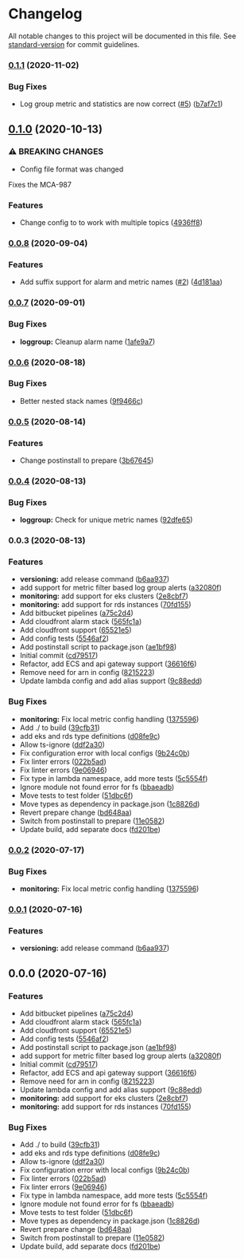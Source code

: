 # Changelog

All notable changes to this project will be documented in this file. See [standard-version](https://github.com/conventional-changelog/standard-version) for commit guidelines.

### [0.1.1](https://github.com/nordcloud/mca-monitoring/compare/v0.1.0...v0.1.1) (2020-11-02)


### Bug Fixes

* Log group metric and statistics are now correct ([#5](https://github.com/nordcloud/mca-monitoring/issues/5)) ([b7af7c1](https://github.com/nordcloud/mca-monitoring/commit/b7af7c12bf6b3d2a4a0e321b6c013f94c3bfe995))

## [0.1.0](https://github.com/nordcloud/mca-monitoring/compare/v0.0.8...v0.1.0) (2020-10-13)


### ⚠ BREAKING CHANGES

* Config file format was changed

Fixes the MCA-987

### Features

* Change config to to work with multiple topics ([4936ff8](https://github.com/nordcloud/mca-monitoring/commit/4936ff858af426d854b8484c9e3bea8dd0726ee8))

### [0.0.8](https://github.com/nordcloud/mca-monitoring/compare/v0.0.7...v0.0.8) (2020-09-04)


### Features

* Add suffix support for alarm and metric names ([#2](https://github.com/nordcloud/mca-monitoring/issues/2)) ([4d181aa](https://github.com/nordcloud/mca-monitoring/commit/4d181aa9af6cd9683140144f43af26ecd914ba89))

### [0.0.7](https://github.com/nordcloud/mca-monitoring/compare/v0.0.6...v0.0.7) (2020-09-01)


### Bug Fixes

* **loggroup:** Cleanup alarm name ([1afe9a7](https://github.com/nordcloud/mca-monitoring/commit/1afe9a74726cb60cd10009f3f78f56b25533bfdb))

### [0.0.6](https://github.com/nordcloud/mca-monitoring/compare/v0.0.5...v0.0.6) (2020-08-18)


### Bug Fixes

* Better nested stack names ([9f9466c](https://github.com/nordcloud/mca-monitoring/commit/9f9466c45b95eaafc5821f90f130346e16d660b6))

### [0.0.5](https://github.com/nordcloud/mca-monitoring/compare/v0.0.4...v0.0.5) (2020-08-14)


### Features

* Change postinstall to prepare ([3b67645](https://github.com/nordcloud/mca-monitoring/commit/3b6764517840f6c627f7b48d3a416acaca5fa988))

### [0.0.4](https://github.com/nordcloud/mca-monitoring/compare/v0.0.3...v0.0.4) (2020-08-13)


### Bug Fixes

* **loggroup:** Check for unique metric names ([92dfe65](https://github.com/nordcloud/mca-monitoring/commit/92dfe652f8e860401c313bbf7147d9c3660ae389))

### 0.0.3 (2020-08-13)


### Features

* **versioning:** add release command ([b6aa937](https://github.com/nordcloud/mca-monitoring/commit/b6aa937474f602bcfd58f8344d2d649a20f351a2))
* add support for metric filter based log group alerts ([a32080f](https://github.com/nordcloud/mca-monitoring/commit/a32080f8538ffe65ba3f12b6b9c9ac893bd4d05f))
* **monitoring:** add support for eks clusters ([2e8cbf7](https://github.com/nordcloud/mca-monitoring/commit/2e8cbf712d514e1714997270a67bad363fe0a17c))
* **monitoring:** add support for rds instances ([70fd155](https://github.com/nordcloud/mca-monitoring/commit/70fd155c52f9b186715553b2529fc51c67c89a1d))
* Add bitbucket pipelines ([a75c2d4](https://github.com/nordcloud/mca-monitoring/commit/a75c2d41f005253e865dba1a10ab66687f78df90))
* Add cloudfront alarm stack ([565fc1a](https://github.com/nordcloud/mca-monitoring/commit/565fc1a36cef9d9537b1f8d76bce59e14e25eb80))
* Add cloudfront support ([65521e5](https://github.com/nordcloud/mca-monitoring/commit/65521e522f9d0df7f46293058da5995d830048b6))
* Add config tests ([5546af2](https://github.com/nordcloud/mca-monitoring/commit/5546af2c5ca463179176ec4ed729ba0c481e6bb6))
* Add postinstall script to package.json ([ae1bf98](https://github.com/nordcloud/mca-monitoring/commit/ae1bf9836e545c5132395629472e04e2bc1adfdc))
* Initial commit ([cd79517](https://github.com/nordcloud/mca-monitoring/commit/cd79517a1700909dbfe8eb4358079fb3c9765655))
* Refactor, add ECS and api gateway support ([36616f6](https://github.com/nordcloud/mca-monitoring/commit/36616f67931d8add107607fccb985cd1e529315c))
* Remove need for arn in config ([8215223](https://github.com/nordcloud/mca-monitoring/commit/8215223ab6c961049d9f01c85a450dbc7ee5e966))
* Update lambda config and add alias support ([9c88edd](https://github.com/nordcloud/mca-monitoring/commit/9c88eddea9002d65c22ea55ffdbbb2539de03ea8))


### Bug Fixes

* **monitoring:** Fix local metric config handling ([1375596](https://github.com/nordcloud/mca-monitoring/commit/137559663ad69d3c96e231c29836f246bdfe924b))
* Add ./ to build ([39cfb31](https://github.com/nordcloud/mca-monitoring/commit/39cfb318b795a89c0d541109d50486781b46a818))
* add eks and rds type definitions ([d08fe9c](https://github.com/nordcloud/mca-monitoring/commit/d08fe9cf81734c24e460f830afdf75572ebe9544))
* Allow ts-ignore ([ddf2a30](https://github.com/nordcloud/mca-monitoring/commit/ddf2a302fb72fd173e325bc78e0a1849b3da76f1))
* Fix configuration error with local configs ([9b24c0b](https://github.com/nordcloud/mca-monitoring/commit/9b24c0b481a2250bf8492a5bcb4e4aab5ed778df))
* Fix linter errors ([022b5ad](https://github.com/nordcloud/mca-monitoring/commit/022b5ad085d526f54f5c4650d0a146c46c6174a7))
* Fix linter errors ([9e06946](https://github.com/nordcloud/mca-monitoring/commit/9e06946c480368edf80a21f42b7e806630566b86))
* Fix type in lambda namespace, add more tests ([5c5554f](https://github.com/nordcloud/mca-monitoring/commit/5c5554fc0d6796ef31c9c681f4befa8efe0c7aa1))
* Ignore module not found error for fs ([bbaeadb](https://github.com/nordcloud/mca-monitoring/commit/bbaeadb1aecdf376654e6020437c18c998899134))
* Move tests to test folder ([51dbc6f](https://github.com/nordcloud/mca-monitoring/commit/51dbc6f9526fbb99851f2148c5e6a1caae81f4f0))
* Move types as dependency in package.json ([1c8826d](https://github.com/nordcloud/mca-monitoring/commit/1c8826de6156da6703dd022a8bcb36a7f24535a8))
* Revert prepare change ([bd648aa](https://github.com/nordcloud/mca-monitoring/commit/bd648aa50a6110dea08b0cef67948701088cd054))
* Switch from postinstall to prepare ([11e0582](https://github.com/nordcloud/mca-monitoring/commit/11e05825e5ca59342f153b4be751583f861ad172))
* Update build, add separate docs ([fd201be](https://github.com/nordcloud/mca-monitoring/commit/fd201be121a5afc9c6ae49c7796233506b22e455))

### [0.0.2](https://bitbucket.org/nordcloud/mca-monitoring/compare/v0.0.1...v0.0.2) (2020-07-17)


### Bug Fixes

* **monitoring:** Fix local metric config handling ([1375596](https://bitbucket.org/nordcloud/mca-monitoring/commit/137559663ad69d3c96e231c29836f246bdfe924b))

### [0.0.1](https://bitbucket.org/nordcloud/mca-monitoring/compare/v0.0.0...v0.0.1) (2020-07-16)


### Features

* **versioning:** add release command ([b6aa937](https://bitbucket.org/nordcloud/mca-monitoring/commit/b6aa937474f602bcfd58f8344d2d649a20f351a2))

## 0.0.0 (2020-07-16)


### Features

* Add bitbucket pipelines ([a75c2d4](https://bitbucket.org/nordcloud/mca-monitoring/commit/a75c2d41f005253e865dba1a10ab66687f78df90))
* Add cloudfront alarm stack ([565fc1a](https://bitbucket.org/nordcloud/mca-monitoring/commit/565fc1a36cef9d9537b1f8d76bce59e14e25eb80))
* Add cloudfront support ([65521e5](https://bitbucket.org/nordcloud/mca-monitoring/commit/65521e522f9d0df7f46293058da5995d830048b6))
* Add config tests ([5546af2](https://bitbucket.org/nordcloud/mca-monitoring/commit/5546af2c5ca463179176ec4ed729ba0c481e6bb6))
* Add postinstall script to package.json ([ae1bf98](https://bitbucket.org/nordcloud/mca-monitoring/commit/ae1bf9836e545c5132395629472e04e2bc1adfdc))
* add support for metric filter based log group alerts ([a32080f](https://bitbucket.org/nordcloud/mca-monitoring/commit/a32080f8538ffe65ba3f12b6b9c9ac893bd4d05f))
* Initial commit ([cd79517](https://bitbucket.org/nordcloud/mca-monitoring/commit/cd79517a1700909dbfe8eb4358079fb3c9765655))
* Refactor, add ECS and api gateway support ([36616f6](https://bitbucket.org/nordcloud/mca-monitoring/commit/36616f67931d8add107607fccb985cd1e529315c))
* Remove need for arn in config ([8215223](https://bitbucket.org/nordcloud/mca-monitoring/commit/8215223ab6c961049d9f01c85a450dbc7ee5e966))
* Update lambda config and add alias support ([9c88edd](https://bitbucket.org/nordcloud/mca-monitoring/commit/9c88eddea9002d65c22ea55ffdbbb2539de03ea8))
* **monitoring:** add support for eks clusters ([2e8cbf7](https://bitbucket.org/nordcloud/mca-monitoring/commit/2e8cbf712d514e1714997270a67bad363fe0a17c))
* **monitoring:** add support for rds instances ([70fd155](https://bitbucket.org/nordcloud/mca-monitoring/commit/70fd155c52f9b186715553b2529fc51c67c89a1d))


### Bug Fixes

* Add ./ to build ([39cfb31](https://bitbucket.org/nordcloud/mca-monitoring/commit/39cfb318b795a89c0d541109d50486781b46a818))
* add eks and rds type definitions ([d08fe9c](https://bitbucket.org/nordcloud/mca-monitoring/commit/d08fe9cf81734c24e460f830afdf75572ebe9544))
* Allow ts-ignore ([ddf2a30](https://bitbucket.org/nordcloud/mca-monitoring/commit/ddf2a302fb72fd173e325bc78e0a1849b3da76f1))
* Fix configuration error with local configs ([9b24c0b](https://bitbucket.org/nordcloud/mca-monitoring/commit/9b24c0b481a2250bf8492a5bcb4e4aab5ed778df))
* Fix linter errors ([022b5ad](https://bitbucket.org/nordcloud/mca-monitoring/commit/022b5ad085d526f54f5c4650d0a146c46c6174a7))
* Fix linter errors ([9e06946](https://bitbucket.org/nordcloud/mca-monitoring/commit/9e06946c480368edf80a21f42b7e806630566b86))
* Fix type in lambda namespace, add more tests ([5c5554f](https://bitbucket.org/nordcloud/mca-monitoring/commit/5c5554fc0d6796ef31c9c681f4befa8efe0c7aa1))
* Ignore module not found error for fs ([bbaeadb](https://bitbucket.org/nordcloud/mca-monitoring/commit/bbaeadb1aecdf376654e6020437c18c998899134))
* Move tests to test folder ([51dbc6f](https://bitbucket.org/nordcloud/mca-monitoring/commit/51dbc6f9526fbb99851f2148c5e6a1caae81f4f0))
* Move types as dependency in package.json ([1c8826d](https://bitbucket.org/nordcloud/mca-monitoring/commit/1c8826de6156da6703dd022a8bcb36a7f24535a8))
* Revert prepare change ([bd648aa](https://bitbucket.org/nordcloud/mca-monitoring/commit/bd648aa50a6110dea08b0cef67948701088cd054))
* Switch from postinstall to prepare ([11e0582](https://bitbucket.org/nordcloud/mca-monitoring/commit/11e05825e5ca59342f153b4be751583f861ad172))
* Update build, add separate docs ([fd201be](https://bitbucket.org/nordcloud/mca-monitoring/commit/fd201be121a5afc9c6ae49c7796233506b22e455))
